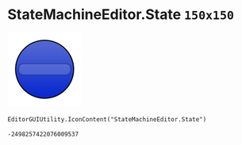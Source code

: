 # StateMachineEditor.State `150x150`
<img src="/img/StateMachineEditor.State.png" width=150 height=150>

``` CSharp
EditorGUIUtility.IconContent("StateMachineEditor.State")
```
```
-2498257422076009537
```
